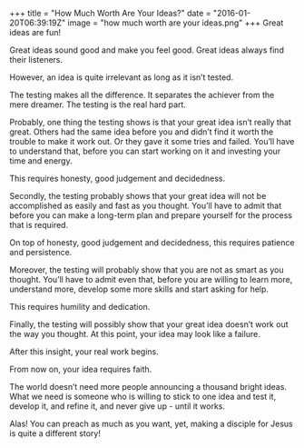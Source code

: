+++
title = "How Much Worth Are Your Ideas?"
date = "2016-01-20T06:39:19Z"
image = "how much worth are your ideas.png"
+++
Great ideas are fun!

Great ideas sound good and make you feel good. Great ideas always find their listeners.

However, an idea is quite irrelevant as long as it isn’t tested.

The testing makes all the difference. It separates the achiever from the mere dreamer. The testing is the real hard part.

Probably, one thing the testing shows is that your great idea isn’t really that great. Others had the same idea before you and didn’t find it worth the trouble to make it work out. Or they gave it some tries and failed. You’ll have to understand that, before you can start working on it and investing your time and energy.

This requires honesty, good judgement and decidedness.

Secondly, the testing probably shows that your great idea will not be accomplished as easily and fast as you thought. You’ll have to admit that before you can make a long-term plan and prepare yourself for the process that is required.

On top of honesty, good judgement and decidedness, this requires patience and persistence.

Moreover, the testing will probably show that you are not as smart as you thought. You’ll have to admit even that, before you are willing to learn more, understand more, develop some more skills and start asking for help.

This requires humility and dedication.

Finally, the testing will possibly show that your great idea doesn’t work out the way you thought. At this point, your idea may look like a failure.

After this insight, your real work begins.

From now on, your idea requires faith.

The world doesn’t need more people announcing a thousand bright ideas. What we need is someone who is willing to stick to one idea and test it, develop it, and refine it, and never give up - until it works.

Alas! You can preach as much as you want, yet, making a disciple for Jesus is quite a different story!

